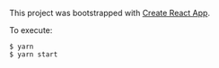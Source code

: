This project was bootstrapped with [Create React App](https://github.com/facebookincubator/create-react-app).

To execute:
```
$ yarn
$ yarn start

```
